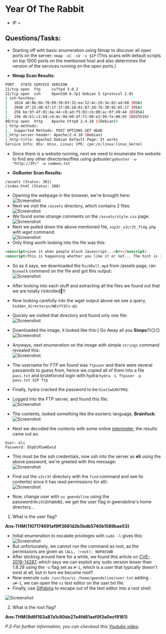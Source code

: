 # Year Of The Rabbit

* IP =

## Questions/Tasks:

* Starting off with basic enumeration using *Nmap* to discover all open ports on the server:
`nmap -sC -sV -v $IP` (This scans with default scripts on top 1000 ports on the mentioned host and also determines the version of the services running on the open ports.)

* **Nmap Scan Results:**
```bash
PORT   STATE SERVICE VERSION
21/tcp open  ftp     vsftpd 3.0.2
22/tcp open  ssh     OpenSSH 6.7p1 Debian 5 (protocol 2.0)
| ssh-hostkey:
|   1024 a0:8b:6b:78:09:39:03:32:ea:52:4c:20:3e:82:ad:60 (DSA)
|   2048 df:25:d0:47:1f:37:d9:18:81:87:38:76:30:92:65:1f (RSA)
|   256 be:9f:4f:01:4a:44:c8:ad:f5:03:cb:00:ac:8f:49:44 (ECDSA)
|_  256 db:b1:c1:b9:cd:8c:9d:60:4f:f1:98:e2:99:fe:08:03 (ED25519)
80/tcp open  http    Apache httpd 2.4.10 ((Debian))
| http-methods:
|_  Supported Methods: POST OPTIONS GET HEAD
|_http-server-header: Apache/2.4.10 (Debian)
|_http-title: Apache2 Debian Default Page: It works
Service Info: OSs: Unix, Linux; CPE: cpe:/o:linux:linux_kernel

```
* Since there is a website running, next we need to enumerate the website to find any other directories/files using *gobuster*:`gobuster -u "http://IP/" -w common.txt`

* **GoBuster Scan Results:**
```
/assets (Status: 301)
/index.html (Status: 200)

```
* Opening the webpage in the browser, we're brought here:<br>
![Screenshot](./assets/1.png)
* Next we visit the `/assets` directory, which contains 2 files:<br>
![Screenshot](./assets/2.png)
* We found some strange comments on the `/assets/style.css` page:<br>
![Screenshot](./assets/3.png)
* Next we pulled down the above mentioned file, `sup3r_s3cr3t_fl4g.php` with *wget* command:<br>
![Screenshot](./assets/4.png)
* Only thing worth looking into the file was this:
```HTML
<noscript>Love it when people block Javascript...<br></noscript>
<noscript>This is happening whether you like it or not... The hint is in the video. If you're stuck here then you're just going to have to bite the bullet!<br>Make sure your audio is turned up!<br></noscript>

```
* So as it says, we downloaded the `RickRoll.mp4` from /assets page, ran `binwalk` command on the file and got this output:<br>
![Screenshot](./assets/6.png)
* After looking into each stuff and extracting all the files we found out that we are totally rickrolled🥲!!
* Now looking carefully into the wget output above we see a query, `hidden_directory=/WExYY2Cv-qU`.
* Quickly we visited that directory and found only one file:<br>
![Screenshot](./assets/5.png)
* Downloaded the image, it looked like this:( Go Away all you **Simps**!!)😏😏<br>
![Screenshot](./assets/Hot_Babe.png)
* Anyways, next enumeration on the image with simple `strings` command revealed this:<br>
![Screenshot](./assets/7.png)<br>
* The username for FTP we found was `ftpuser` and there were several passwords to guess from, hence we copied all of them into a file `pass.txt` and bruteforced login with hydra:`hydra -L ftpuser -p pass.txt $IP ftp`

* Finally, hydra cracked the password to be:`5iez1wGXKfPKQ`.
* Logged into the FTP server, and found this file:<br>
![Screenshot](./assets/8.png)
* The contents, looked something like the esoteric language, **Brainfuck**:<br>
![Screenshot](./assets/9.png)
* Next we decoded the contents with some online <a href="https://www.dcode.fr/brainfuck-language">interpreter</a>, the results came out as:
```
User: eli
Password: DSpDiM1wAEwid
```
* This must be the ssh credentials, now ssh into the server as **eli** using the above password, we're greeted with this message:<br>
![Screenshot](./assets/10.png)
* Find out the `s3cr3t` directory with the `find` command and see its contents( since it has read permissions for all):<br>
![Screenshot](./assets/11.png)

* Now, change user with `su gwendoline` using the password:`MniVCQVhQHUNI`; we get the user flag in gwendoline's home directory...


1. What is the user flag?

**Ans-THM{1107174691af9ff3681d2b5bdb5740b1589bae53}**

* Initial enumeration to escalate privileges with `sudo -l` gives this:<br>
![Screenshot](./assets/12.png)
* But unfortunately, we cannot run the command as root, as the permissions are given as `(ALL, !root): NOPASSWD`
* After sticking around here for a while, we found this article on <a href="https://resources.whitesourcesoftware.com/blog-whitesource/new-vulnerability-in-sudo-cve-2019-14287">CVE-2019-14287</a>, which says we can exploit any sudo version lesser than *1.8.28* using the `-u` flag set as `#-1`, which is a user that typically doesn't exist at all, but in turn we become root!!
* Now execute `sudo /usr/bin/vi /home/gwendoline/user.txt` adding `-u#-1`, we can open the `vi` text editor on the user.txt file.
* Finally, use <a href="https://gtfobins.github.io/">Gtfobins</a> to escape out of the text editor into a root shell:<br>

![Screenshot](./assets/13.png)

2. What is the root flag?

**Ans-THM{8d6f163a87a1c80de27a4fd61aef0f3a0ecf9161}**


*P.S-For further information, you can checkout this <a href="https://www.youtube.com/watch?v=dQw4w9WgXcQ">Youtube video</a>.*
